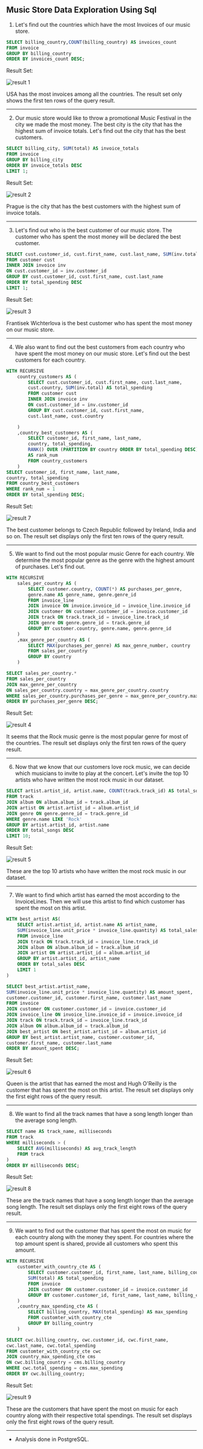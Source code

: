 Music Store Data Exploration Using Sql
---

1. Let's find out the countries which have the most Invoices of our music store.
```sql
SELECT billing_country,COUNT(billing_country) AS invoices_count
FROM invoice
GROUP BY billing_country
ORDER BY invoices_count DESC;
```

Result Set:

![result 1](https://user-images.githubusercontent.com/127675963/229294366-a3d2cdae-0403-4720-9ebe-28c85ac8429c.png)

USA has the most invoices among all the countries. The result set only shows the first ten rows of the query result. 

---

2. Our music store would like to throw a promotional Music Festival in the city we made the most money. 
The best city is the city that has the highest sum of invoice totals.
Let's find out the city that has the best customers.
```sql
SELECT billing_city, SUM(total) AS invoice_totals
FROM invoice
GROUP BY billing_city
ORDER BY invoice_totals DESC
LIMIT 1;
```

Result Set:

![result 2](https://user-images.githubusercontent.com/127675963/229294443-94ea2553-9e33-43e0-bc07-bf2b91b4a35c.png)

Prague is the city that has the best customers with the highest sum of invoice totals.

---

3. Let's find out who is the best customer of our music store.
The customer who has spent the most money will be declared the best customer. 
 
```sql
SELECT cust.customer_id, cust.first_name, cust.last_name, SUM(inv.total) AS total_spending
FROM customer cust
INNER JOIN invoice inv
ON cust.customer_id = inv.customer_id
GROUP BY cust.customer_id, cust.first_name, cust.last_name
ORDER BY total_spending DESC
LIMIT 1;
```

Result Set:

![result 3](https://user-images.githubusercontent.com/127675963/229294778-7fa1d71d-2208-442e-991d-49cca1d40ee1.png)

Frantisek Wichterlova is the best customer who has spent the most money on our music store.

---

4. We also want to find out the best customers from each country who have spent the most money on our music store. 
Let's find out the best customers for each country.

```sql
WITH RECURSIVE
    country_customers AS (
		SELECT cust.customer_id, cust.first_name, cust.last_name,
		cust.country, SUM(inv.total) AS total_spending
		FROM customer cust
		INNER JOIN invoice inv
		ON cust.customer_id = inv.customer_id
		GROUP BY cust.customer_id, cust.first_name,
		cust.last_name, cust.country

	)
	,country_best_customers AS (
		SELECT customer_id, first_name, last_name,
		country, total_spending,
		RANK() OVER (PARTITION BY country ORDER BY total_spending DESC)
		AS rank_num 
		FROM country_customers
	)
SELECT customer_id, first_name, last_name,
country, total_spending
FROM country_best_customers
WHERE rank_num = 1
ORDER BY total_spending DESC;
```

Result Set:

![result 7](https://user-images.githubusercontent.com/127675963/229294931-e1fc401b-f307-46b3-a765-4491dae3ce70.png)

The best customer belongs to Czech Republic followed by Ireland, India and so on. The result set displays only the first ten rows of the query result.

---

5. We want to find out the most popular music Genre for each country. 
We determine the most popular genre as the genre with the highest amount 
of purchases. Let's find out.

```sql
WITH RECURSIVE
    sales_per_country AS (
        SELECT customer.country, COUNT(*) AS purchases_per_genre,
        genre.name AS genre_name, genre.genre_id
        FROM invoice_line
        JOIN invoice ON invoice.invoice_id = invoice_line.invoice_id
        JOIN customer ON customer.customer_id = invoice.customer_id
        JOIN track ON track.track_id = invoice_line.track_id
        JOIN genre ON genre.genre_id = track.genre_id
        GROUP BY customer.country, genre.name, genre.genre_id
    )
    ,max_genre_per_country AS (
        SELECT MAX(purchases_per_genre) AS max_genre_number, country
        FROM sales_per_country
        GROUP BY country
    )

SELECT sales_per_country.* 
FROM sales_per_country
JOIN max_genre_per_country 
ON sales_per_country.country = max_genre_per_country.country
WHERE sales_per_country.purchases_per_genre = max_genre_per_country.max_genre_number
ORDER BY purchases_per_genre DESC;
```

Result Set:

![result 4](https://user-images.githubusercontent.com/127675963/229295058-318d8584-4e87-4da2-bb43-fa2cf0781f36.png)

It seems that the Rock music genre is the most popular genre for most of the countries. The result set displays only the first ten rows of the query result.

---

6. Now that we know that our customers love rock music, we can decide which musicians to
invite to play at the concert.
Let's invite the top 10 artists who have written the most rock music in our dataset.
```sql
SELECT artist.artist_id, artist.name, COUNT(track.track_id) AS total_songs 
FROM track
JOIN album ON album.album_id = track.album_id
JOIN artist ON artist.artist_id = album.artist_id
JOIN genre ON genre.genre_id = track.genre_id
WHERE genre.name LIKE 'Rock'
GROUP BY artist.artist_id, artist.name
ORDER BY total_songs DESC
LIMIT 10;
```

Result Set:

![result 5](https://user-images.githubusercontent.com/127675963/229295152-3e54f4df-e775-4988-bc1b-ba20bec88232.png)

These are the top 10 artists who have written the most rock music in our dataset.

---

7. We want to find which artist has earned the most according to the InvoiceLines.
Then we will use this artist to find which customer has spent the most on this artist.
```sql
WITH best_artist AS(
    SELECT artist.artist_id, artist.name AS artist_name,
    SUM(invoice_line.unit_price * invoice_line.quantity) AS total_sales
    FROM invoice_line
    JOIN track ON track.track_id = invoice_line.track_id
    JOIN album ON album.album_id = track.album_id
    JOIN artist ON artist.artist_id = album.artist_id
    GROUP BY artist.artist_id, artist_name
    ORDER BY total_sales DESC
    LIMIT 1
)

SELECT best_artist.artist_name,
SUM(invoice_line.unit_price * invoice_line.quantity) AS amount_spent,
customer.customer_id, customer.first_name, customer.last_name
FROM invoice
JOIN customer ON customer.customer_id = invoice.customer_id
JOIN invoice_line ON invoice_line.invoice_id = invoice.invoice_id
JOIN track ON track.track_id = invoice_line.track_id
JOIN album ON album.album_id = track.album_id
JOIN best_artist ON best_artist.artist_id = album.artist_id
GROUP BY best_artist.artist_name, customer.customer_id,
customer.first_name, customer.last_name
ORDER BY amount_spent DESC;
```

Result Set:

![result 6](https://user-images.githubusercontent.com/127675963/229295243-1e496bd4-cdb7-4ff8-a5a0-abe9f46258e9.png)

Queen is the artist that has earned the most and Hugh O'Reilly is the customer that has spent the most on this artist.
The result set displays only the first eight rows of the query result.

---

8. We want to find all the track names that have a song length longer than the average
song length.
```sql
SELECT name AS track_name, milliseconds
FROM track
WHERE milliseconds > (
    SELECT AVG(milliseconds) AS avg_track_length
    FROM track
)
ORDER BY milliseconds DESC;
```

Result Set:

![result 8](https://user-images.githubusercontent.com/127675963/229295345-c6c52ea6-5e39-49a8-92ba-386ad324f758.png)

These are the track names that have a song length longer than the average song length. The result set displays only the first eight rows of the query result.

---

9. We want to find out the customer that has spent the most on music
for each country along with the money they spent. 
For countries where the top amount spent is shared, provide all customers who
spent this amount.
```sql
WITH RECURSIVE 
    customter_with_country_cte AS (
        SELECT customer.customer_id, first_name, last_name, billing_country,
        SUM(total) AS total_spending
        FROM invoice
        JOIN customer ON customer.customer_id = invoice.customer_id
        GROUP BY customer.customer_id, first_name, last_name, billing_country
    )
    ,country_max_spending_cte AS (
        SELECT billing_country, MAX(total_spending) AS max_spending
        FROM customter_with_country_cte
        GROUP BY billing_country
    )

SELECT cwc.billing_country, cwc.customer_id, cwc.first_name,
cwc.last_name, cwc.total_spending
FROM customter_with_country_cte cwc
JOIN country_max_spending_cte cms
ON cwc.billing_country = cms.billing_country
WHERE cwc.total_spending = cms.max_spending
ORDER BY cwc.billing_country;
```

Result Set:

![result 9](https://user-images.githubusercontent.com/127675963/229295415-ee68efb7-6bf8-4662-96a4-f78095ea9f50.png)

These are the customers that have spent the most on music for each country along with their respective total spendings. The result set displays only the first eight rows of the query result.

---

- Analysis done in PostgreSQL.
